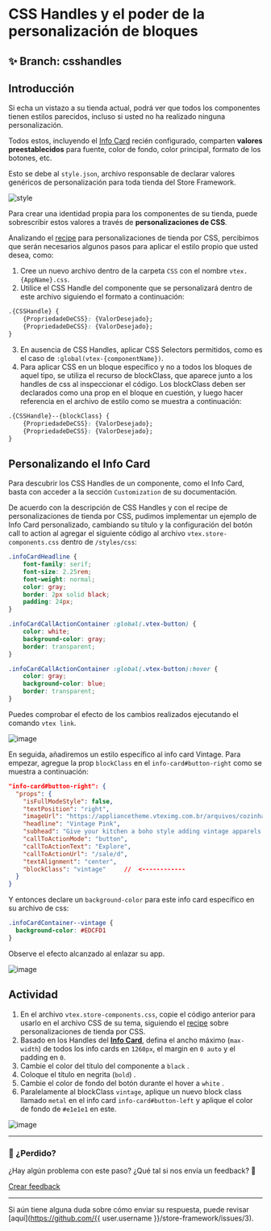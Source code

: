 # CSS Handles y el poder de la personalización de bloques

## :sparkles: **Branch:** csshandles

## Introducción 

Si echa un vistazo a su tienda actual, podrá ver que todos los componentes tienen estilos parecidos,  incluso si usted no ha realizado ninguna personalización.

Todos estos, incluyendo el [Info Card](https://vtex.io/docs/components/all/vtex.store-components/info-card) recién configurado, comparten **valores preestablecidos** para fuente, color de fondo, color principal, formato de los botones, etc.

Esto se debe al `style.json`, archivo responsable de declarar valores genéricos de personalización para toda tienda del Store Framework.

![style](https://user-images.githubusercontent.com/52087100/69889933-60854400-12d2-11ea-8d11-97aef0f3bf83.png)

Para crear una identidad propia para los componentes de su tienda, puede sobrescribir estos valores a través de **personalizaciones de CSS**.

Analizando el [recipe](https://vtex.io/docs/recipes/style/using-css-handles-for-store-customization) para personalizaciones de tienda por CSS, percibimos que serán necesarios algunos pasos para aplicar el estilo propio que usted desea, como:

1. Cree un nuevo archivo dentro de la carpeta `CSS` con el nombre `vtex.{AppName}.css`.
2. Utilice el CSS Handle del componente que se personalizará dentro de este archivo siguiendo el formato a continuación:

```css
.{CSSHandle} {
    {PropriedadeDeCSS}: {ValorDesejado};
    {PropriedadeDeCSS}: {ValorDesejado};
}
```

3. En ausencia de CSS Handles, aplicar CSS Selectors permitidos, como es el caso de  `:global(vtex-{componentName})`.
4. Para aplicar CSS en un bloque específico y no a todos los bloques de aquel tipo, se utiliza el recurso de blockClass, que aparece junto a los handles de css al inspeccionar el código. Los blockClass deben ser declarados como una prop en el bloque en cuestión, y luego hacer referencia en el archivo de estilo como se muestra a continuación:

```css
.{CSSHandle}--{blockClass} {
    {PropriedadeDeCSS}: {ValorDesejado};
    {PropriedadeDeCSS}: {ValorDesejado};
}
```

## Personalizando el Info Card

Para descubrir los CSS Handles de un componente, como el Info Card, basta con acceder a la sección `Customization` de su documentación.

De acuerdo con la descripción de CSS Handles y con el recipe de personalizaciones de tienda por CSS, pudimos implementar un ejemplo de Info Card personalizado, cambiando su título y la configuración del botón call to action al agregar el siguiente código al archivo `vtex.store-components.css` dentro de `/styles/css`:

```css
.infoCardHeadline {
    font-family: serif;
    font-size: 2.25rem;
    font-weight: normal;
    color: gray;
    border: 2px solid black;
    padding: 24px;
}

.infoCardCallActionContainer :global(.vtex-button) {
    color: white;
    background-color: gray;
    border: transparent;
}

.infoCardCallActionContainer :global(.vtex-button):hover {
    color: gray;
    background-color: blue;
    border: transparent;
}
```

Puedes comprobar el efecto de los cambios realizados ejecutando el comando  `vtex link`.

![image](https://user-images.githubusercontent.com/12139385/70145123-2626f880-167e-11ea-97f4-65aaacba74c3.png)

En seguida, añadiremos un estilo específico al info card Vintage.  Para empezar, agregue la prop `blockClass` en el `info-card#button-right`  como se muestra a continuación:

```json
"info-card#button-right": {
  "props": {
    "isFullModeStyle": false,
    "textPosition": "right",
    "imageUrl": "https://appliancetheme.vteximg.com.br/arquivos/cozinha-rosa-min.png",
    "headline": "Vintage Pink",
    "subhead": "Give your kitchen a boho style adding vintage apparels.<br>Available until January 2020.",
    "callToActionMode": "button",
    "callToActionText": "Explore",
    "callToActionUrl": "/sale/d",
    "textAlignment": "center",
    "blockClass": "vintage"     //  <------------
  }
}
```
Y entonces declare un `background-color` para este info card específico en su archivo de css:

```css
.infoCardContainer--vintage {
  background-color: #EDCFD1
}
```
Observe el efecto alcanzado al enlazar su app.

![image](https://user-images.githubusercontent.com/12139385/70145268-743bfc00-167e-11ea-9dca-070d444b16b5.png)

## Actividad

1.  En el archivo `vtex.store-components.css`, copie el código anterior para usarlo en el archivo CSS de su tema, siguiendo el [recipe](https://vtex.io/docs/recipes/style/using-css-handles-for-store-customization) sobre personalizaciones de tienda por CSS. 
2. Basado en los Handles del [**Info Card**](https://vtex.io/docs/components/all/vtex.store-components/info-card), defina el ancho máximo (`max-width`) de todos los info cards en `1260px`, el margin en `0 auto` y el padding en  `0`.
3. Cambie el color del título del componente a `black` .
4. Coloque el título en negrita (`bold`) .
5. Cambie el color de fondo del botón durante el hover a `white` .
6. Paralelamente al blockClass `vintage`, aplique un nuevo block class llamado `metal` en el info card `info-card#button-left` y aplique el color de fondo de `#e1e1e1` en este. 

![image](https://user-images.githubusercontent.com/12139385/70145478-ead8f980-167e-11ea-8951-5d4b98e6d5c0.png)

---


### :no_entry_sign: ¿Perdido? 

¿Hay algún problema con este paso? ¿Qué tal si nos envía un feedback? :pray:

[Crear feedback](https://docs.google.com/forms/d/e/1FAIpQLSeaWrm0Hogm-txm5Ww6mUa68eDuE3WnpFjUSVJ3Wi3dnmCb7A/viewform?usp=pp_url&entry.1784529524=CSS+handles+e+o+poder+da+customiza%C3%A7%C3%A3o+de+blocos) 

----

Si aún tiene alguna duda sobre cómo enviar su respuesta, puede revisar [aquí](https://github.com/{{ user.username }}/store-framework/issues/3).
